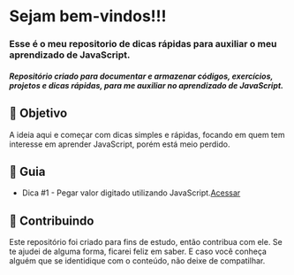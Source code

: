 

<h1> Sejam bem-vindos!!! </h1>

<h3> Esse é o meu repositorio de dicas rápidas para auxiliar o meu aprendizado de JavaScript. </h3>
<h5> Repositório criado para documentar e armazenar códigos,  exercícios, projetos e  dicas rápidas, para me auxiliar no aprendizado de JavaScript. </h5>

<h2> 🎯 Objetivo </h2>
A ideia aqui e começar com dicas simples e rápidas, focando em quem tem interesse em aprender JavaScript, porém está meio perdido.


<h2 dir="auto"> 🚦 Guia </h2>
<ul dir="auto">
 <li> Dica #1 - Pegar valor digitado utilizando JavaScript.<a href="[https://](https://github.com/Diegojfsr/Dicas_JavaScript/tree/main/Dica%231)">Acessar</a> </li>

</ul>




<h2 dir="auto"> 🤝 Contribuindo </h2>
<p dir="auto">
  Este repositório foi criado para fins de estudo, então contribua com ele. Se te ajudei de alguma forma, ficarei feliz em
  saber. E caso você conheça alguém que se identidique com o conteúdo, não deixe de compatilhar.
</p>

